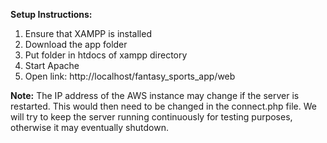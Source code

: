 **Setup Instructions:**
1. Ensure that XAMPP is installed
2. Download the app folder
3. Put folder in htdocs of xampp directory
4. Start Apache
5. Open link: http://localhost/fantasy_sports_app/web 

**Note:**
The IP address of the AWS instance may change if the server is restarted. This would then need to be changed in the connect.php file. We will try to keep the server running continuously for testing purposes, otherwise it may eventually shutdown.

